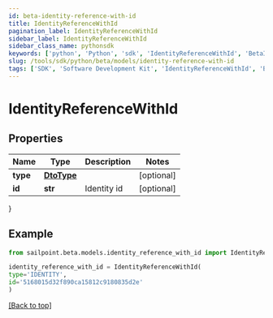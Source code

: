 ```yaml
---
id: beta-identity-reference-with-id
title: IdentityReferenceWithId
pagination_label: IdentityReferenceWithId
sidebar_label: IdentityReferenceWithId
sidebar_class_name: pythonsdk
keywords: ['python', 'Python', 'sdk', 'IdentityReferenceWithId', 'BetaIdentityReferenceWithId'] 
slug: /tools/sdk/python/beta/models/identity-reference-with-id
tags: ['SDK', 'Software Development Kit', 'IdentityReferenceWithId', 'BetaIdentityReferenceWithId']
---
```


# IdentityReferenceWithId


## Properties

Name | Type | Description | Notes
------------ | ------------- | ------------- | -------------
**type** | [**DtoType**](dto-type) |  | [optional] 
**id** | **str** | Identity id | [optional] 
}

## Example

```python
from sailpoint.beta.models.identity_reference_with_id import IdentityReferenceWithId

identity_reference_with_id = IdentityReferenceWithId(
type='IDENTITY',
id='5168015d32f890ca15812c9180835d2e'
)

```
[[Back to top]](#) 

